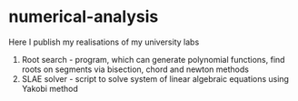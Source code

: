 # numerical-analysis
Here I publish my realisations of my university labs

1) Root search - program, which can generate polynomial functions, find roots on segments via bisection, chord and newton methods 
2) SLAE solver - script to solve system of linear algebraic equations using Yakobi method
